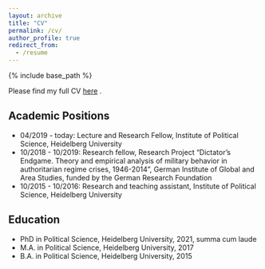 ```yaml
---
layout: archive
title: "CV"
permalink: /cv/
author_profile: true
redirect_from:
  - /resume
---
```


{% include base_path %}

Please find my full CV <a href="https://github.com/LarsPelke/LarsPelke.github.io/blob/db96c4cfca04b81309909ee2081cd1b85fcc3c63/files/CV_Pelke_10_2021.pdf " target="_blank" rel="noopener noreferrer">here</a></td> . 

Academic Positions
------
* 04/2019 - today: Lecture and Research Fellow, Institute of Political Science, Heidelberg University
* 10/2018 - 10/2019: Research fellow, Research Project “Dictator’s Endgame. Theory and empirical analysis of military behavior in authoritarian regime crises, 1946-2014”, German Institute of Global and Area Studies, funded by the German Research Foundation
* 10/2015 - 10/2016: Research and teaching assistant, Institute of Political Science, Heidelberg University


Education
------
* PhD in Political Science, Heidelberg University, 2021, summa cum laude
* M.A. in Political Science, Heidelberg University, 2017
* B.A. in Political Science, Heidelberg University, 2015


